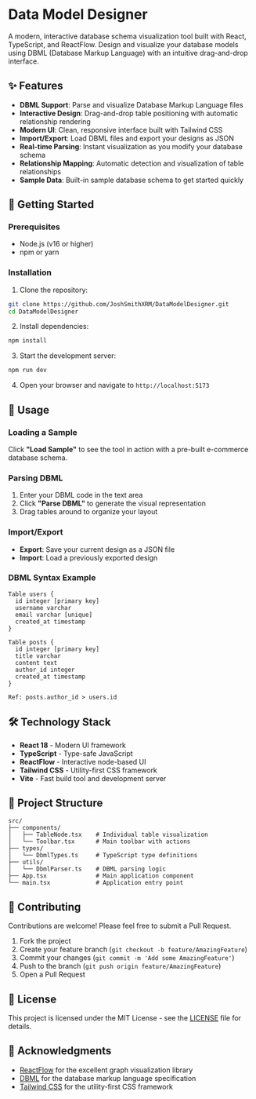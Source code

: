# Data Model Designer

A modern, interactive database schema visualization tool built with React, TypeScript, and ReactFlow. Design and visualize your database models using DBML (Database Markup Language) with an intuitive drag-and-drop interface.

## ✨ Features

- **DBML Support**: Parse and visualize Database Markup Language files
- **Interactive Design**: Drag-and-drop table positioning with automatic relationship rendering
- **Modern UI**: Clean, responsive interface built with Tailwind CSS
- **Import/Export**: Load DBML files and export your designs as JSON
- **Real-time Parsing**: Instant visualization as you modify your database schema
- **Relationship Mapping**: Automatic detection and visualization of table relationships
- **Sample Data**: Built-in sample database schema to get started quickly

## 🚀 Getting Started

### Prerequisites

- Node.js (v16 or higher)
- npm or yarn

### Installation

1. Clone the repository:
```bash
git clone https://github.com/JoshSmithXRM/DataModelDesigner.git
cd DataModelDesigner
```

2. Install dependencies:
```bash
npm install
```

3. Start the development server:
```bash
npm run dev
```

4. Open your browser and navigate to `http://localhost:5173`

## 🎯 Usage

### Loading a Sample
Click **"Load Sample"** to see the tool in action with a pre-built e-commerce database schema.

### Parsing DBML
1. Enter your DBML code in the text area
2. Click **"Parse DBML"** to generate the visual representation
3. Drag tables around to organize your layout

### Import/Export
- **Export**: Save your current design as a JSON file
- **Import**: Load a previously exported design

### DBML Syntax Example
```dbml
Table users {
  id integer [primary key]
  username varchar
  email varchar [unique]
  created_at timestamp
}

Table posts {
  id integer [primary key]
  title varchar
  content text
  author_id integer
  created_at timestamp
}

Ref: posts.author_id > users.id
```

## 🛠️ Technology Stack

- **React 18** - Modern UI framework
- **TypeScript** - Type-safe JavaScript
- **ReactFlow** - Interactive node-based UI
- **Tailwind CSS** - Utility-first CSS framework
- **Vite** - Fast build tool and development server

## 📁 Project Structure

```
src/
├── components/
│   ├── TableNode.tsx    # Individual table visualization
│   └── Toolbar.tsx      # Main toolbar with actions
├── types/
│   └── DbmlTypes.ts     # TypeScript type definitions
├── utils/
│   └── DbmlParser.ts    # DBML parsing logic
├── App.tsx              # Main application component
└── main.tsx             # Application entry point
```

## 🤝 Contributing

Contributions are welcome! Please feel free to submit a Pull Request.

1. Fork the project
2. Create your feature branch (`git checkout -b feature/AmazingFeature`)
3. Commit your changes (`git commit -m 'Add some AmazingFeature'`)
4. Push to the branch (`git push origin feature/AmazingFeature`)
5. Open a Pull Request

## 📝 License

This project is licensed under the MIT License - see the [LICENSE](LICENSE) file for details.

## 🙏 Acknowledgments

- [ReactFlow](https://reactflow.dev/) for the excellent graph visualization library
- [DBML](https://www.dbml.org/) for the database markup language specification
- [Tailwind CSS](https://tailwindcss.com/) for the utility-first CSS framework
